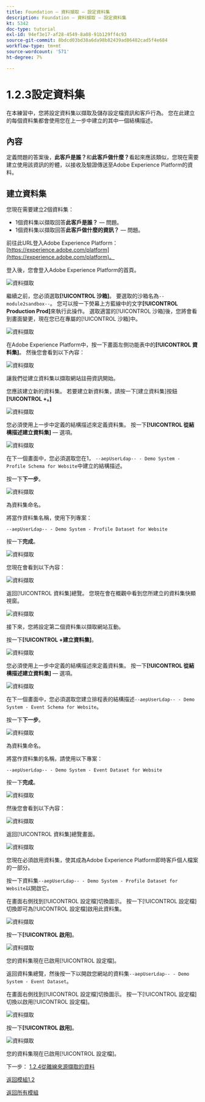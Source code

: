 ```yaml
---
title: Foundation — 資料擷取 — 設定資料集
description: Foundation — 資料擷取 — 設定資料集
kt: 5342
doc-type: tutorial
exl-id: 94ef3e17-af28-4549-8a08-91b129ff4c93
source-git-commit: 8bdcd03bd38a6da98b82439ad86482cad5f4e684
workflow-type: tm+mt
source-wordcount: '571'
ht-degree: 7%

---
```


# 1.2.3設定資料集

在本練習中，您將設定資料集以擷取及儲存設定檔資訊和客戶行為。 您在此建立的每個資料集都會使用您在上一步中建立的其中一個結構描述。

## 內容

定義問題的答案後，**此客戶是誰？**&#x200B;和&#x200B;**此客戶做什麼？**&#x200B;看起來應該類似，您現在需要建立使用該資訊的貯體，以接收及驗證傳送至Adobe Experience Platform的資料。

## 建立資料集

您現在需要建立2個資料集：

- 1個資料集以擷取回答&#x200B;**此客戶是誰？** — 問題。
- 1個資料集以擷取回答&#x200B;**此客戶做什麼的資訊？** — 問題。

前往此URL登入Adobe Experience Platform： [https://experience.adobe.com/platform](https://experience.adobe.com/platform)。

登入後，您會登入Adobe Experience Platform的首頁。

![資料擷取](./images/home.png)

繼續之前，您必須選取&#x200B;**[!UICONTROL 沙箱]**。 要選取的沙箱名為``--module2sandbox--``。 您可以按一下熒幕上方藍線中的文字&#x200B;**[!UICONTROL Production Prod]**&#x200B;來執行此操作。 選取適當的[!UICONTROL 沙箱]後，您將會看到畫面變更，現在您已在專屬的[!UICONTROL 沙箱]中。

![資料擷取](./images/sb1.png)

在Adobe Experience Platform中，按一下畫面左側功能表中的&#x200B;**[!UICONTROL 資料集]**。  然後您會看到以下內容：

![資料擷取](./images/menudatasets.png)

讓我們從建立資料集以擷取網站註冊資訊開始。

您應該建立新的資料集。 若要建立新資料集，請按一下[建立資料集]按鈕&#x200B;**[!UICONTROL +。]**

![資料擷取](./images/createdataset.png)

您必須使用上一步中定義的結構描述來定義資料集。 按一下&#x200B;**[!UICONTROL 從結構描述建立資料集]** — 選項。

![資料擷取](./images/datasetfromschema.png)

在下一個畫面中，您必須選取您在1， `--aepUserLdap-- - Demo System - Profile Schema for Website`中建立的結構描述。

按一下&#x200B;**下一步**。

![資料擷取](./images/schemaselection.png)

為資料集命名。

將當作資料集名稱，使用下列專案：

`--aepUserLdap-- - Demo System - Profile Dataset for Website`

按一下&#x200B;**完成**。

![資料擷取](./images/datasetname.png)

您現在會看到以下內容：

![資料擷取](./images/dsoverview1.png)

返回[!UICONTROL 資料集]總覽。 您現在會在概觀中看到您所建立的資料集快顯視窗。

![資料擷取](./images/dsoverview2.png)

接下來，您將設定第二個資料集以擷取網站互動。

按一下&#x200B;**[!UICONTROL +建立資料集]**。

![資料擷取](./images/createdataset.png)


您必須使用上一步中定義的結構描述來定義資料集。 按一下&#x200B;**[!UICONTROL 從結構描述建立資料集]** — 選項。

![資料擷取](./images/datasetfromschema.png)

在下一個畫面中，您必須選取您建立排程表的結構描述`--aepUserLdap-- - Demo System - Event Schema for Website`。

按一下&#x200B;**下一步**。

![資料擷取](./images/schemaselectionee.png)

為資料集命名。

將當作資料集的名稱，請使用以下專案：

`--aepUserLdap-- - Demo System - Event Dataset for Website`

按一下&#x200B;**完成**。

![資料擷取](./images/datasetnameee.png)

然後您會看到以下內容：

![資料擷取](./images/finish1ee.png)

返回[!UICONTROL 資料集]總覽畫面。

![資料擷取](./images/datasetsoverview.png)

您現在必須啟用資料集，使其成為Adobe Experience Platform即時客戶個人檔案的一部分。

按一下資料集`--aepUserLdap-- - Demo System - Profile Dataset for Website`以開啟它。

在畫面右側找到[!UICONTROL 設定檔]切換圖示。
按一下[!UICONTROL 設定檔]切換即可為[!UICONTROL 設定檔]啟用此資料集。

![資料擷取](./images/ds1.png)

按一下&#x200B;**[!UICONTROL 啟用]**。

![資料擷取](./images/ds3.png)

您的資料集現在已啟用[!UICONTROL 設定檔]。

返回資料集總覽，然後按一下以開啟您網站的資料集`--aepUserLdap-- - Demo System - Event Dataset`。

在畫面右側找到[!UICONTROL 設定檔]切換圖示。 按一下[!UICONTROL 設定檔]切換以啟用[!UICONTROL 設定檔]。

![資料擷取](./images/ds4.png)

按一下&#x200B;**[!UICONTROL 啟用]**。

![資料擷取](./images/ds5.png)

您的資料集現在已啟用[!UICONTROL 設定檔]。

下一步： [1.2.4從離線來源擷取的資料](./ex4.md)

[返回模組1.2](./data-ingestion.md)

[返回所有模組](../../../overview.md)
